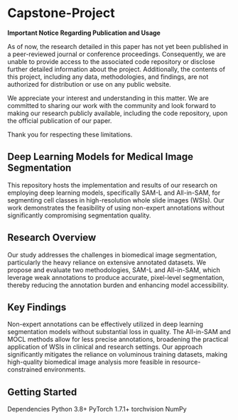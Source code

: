# Capstone-Project

**Important Notice Regarding Publication and Usage**

As of now, the research detailed in this paper has not yet been published in a peer-reviewed journal or conference proceedings. Consequently, we are unable to provide access to the associated code repository or disclose further detailed information about the project. Additionally, the contents of this project, including any data, methodologies, and findings, are not authorized for distribution or use on any public website.

We appreciate your interest and understanding in this matter. We are committed to sharing our work with the community and look forward to making our research publicly available, including the code repository, upon the official publication of our paper.

Thank you for respecting these limitations.





## Deep Learning Models for Medical Image Segmentation

This repository hosts the implementation and results of our research on employing deep learning models, specifically SAM-L and All-in-SAM, for segmenting cell classes in high-resolution whole slide images (WSIs). Our work demonstrates the feasibility of using non-expert annotations without significantly compromising segmentation quality.

## Research Overview

Our study addresses the challenges in biomedical image segmentation, particularly the heavy reliance on extensive annotated datasets. We propose and evaluate two methodologies, SAM-L and All-in-SAM, which leverage weak annotations to produce accurate, pixel-level segmentation, thereby reducing the annotation burden and enhancing model accessibility.

## Key Findings

Non-expert annotations can be effectively utilized in deep learning segmentation models without substantial loss in quality.
The All-in-SAM and MOCL methods allow for less precise annotations, broadening the practical application of WSIs in clinical and research settings.
Our approach significantly mitigates the reliance on voluminous training datasets, making high-quality biomedical image analysis more feasible in resource-constrained environments.

## Getting Started

Dependencies
Python 3.8+
PyTorch 1.7.1+
torchvision
NumPy


